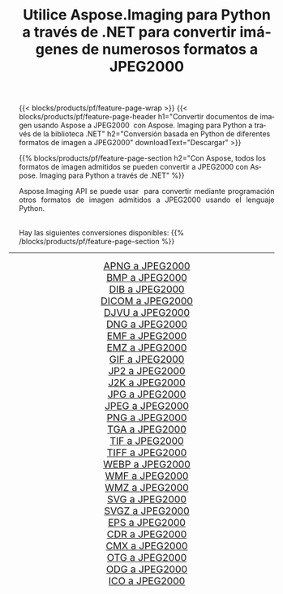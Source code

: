 ﻿---
title: Utilice Aspose.Imaging para Python a través de .NET para convertir imágenes de numerosos formatos a JPEG2000 
weight: 3920
url: /es/python-net/conversion/to/jpeg2000/ 
lang: es
langdirlevel: 2
locales: zh-hans,ja,it,ru,de,es,fr,nl,id,lt,pl,pt,vi,tr,ko,zh-hant,ar,hi,th,sv,cs,uk,he
description: Puede usar Aspose.Imaging para Python a través de la biblioteca .NET para convertir una variedad de formatos a JPEG2000
---

{{< blocks/products/pf/feature-page-wrap >}}
{{< blocks/products/pf/feature-page-header h1="Convertir documentos de imagen usando Aspose a JPEG2000  con Aspose. Imaging para Python a través de la biblioteca .NET" h2="Conversión basada en Python de diferentes formatos de imagen a JPEG2000" downloadText="Descargar" >}}


{{% blocks/products/pf/feature-page-section  h2="Con Aspose, todos los formatos de imagen admitidos se pueden convertir a JPEG2000 con Aspose. Imaging para Python a través de .NET" %}}
<p align=justify>Aspose.Imaging API se puede usar  para convertir mediante programación otros formatos de imagen admitidos a JPEG2000 usando el lenguaje Python.</p>
<br/>
Hay las siguientes conversiones disponibles:
{{% /blocks/products/pf/feature-page-section %}}
<div class="container-fluid productfamilypage bg-gray">
    <div class="convertypes bg-gray agp-content section">
        <div class="container">
		<hr style="margin-left:-20px;"/>
		<div class="row other-converters" style="gap: 10px;font-size: 19px;text-align:center;">
		    <div class='col-md-2 other-converter remove-lp remove-rp'><a href="/imaging/es/python-net/conversion/apng-to-jpeg2000/" style="padding:15px;">APNG a JPEG2000</a></div>
<div class='col-md-2 other-converter remove-lp remove-rp'><a href="/imaging/es/python-net/conversion/bmp-to-jpeg2000/" style="padding:15px;">BMP a JPEG2000</a></div>
<div class='col-md-2 other-converter remove-lp remove-rp'><a href="/imaging/es/python-net/conversion/dib-to-jpeg2000/" style="padding:15px;">DIB a JPEG2000</a></div>
<div class='col-md-2 other-converter remove-lp remove-rp'><a href="/imaging/es/python-net/conversion/dicom-to-jpeg2000/" style="padding:15px;">DICOM a JPEG2000</a></div>
<div class='col-md-2 other-converter remove-lp remove-rp'><a href="/imaging/es/python-net/conversion/djvu-to-jpeg2000/" style="padding:15px;">DJVU a JPEG2000</a></div>
<div class='col-md-2 other-converter remove-lp remove-rp'><a href="/imaging/es/python-net/conversion/dng-to-jpeg2000/" style="padding:15px;">DNG a JPEG2000</a></div>
<div class='col-md-2 other-converter remove-lp remove-rp'><a href="/imaging/es/python-net/conversion/emf-to-jpeg2000/" style="padding:15px;">EMF a JPEG2000</a></div>
<div class='col-md-2 other-converter remove-lp remove-rp'><a href="/imaging/es/python-net/conversion/emz-to-jpeg2000/" style="padding:15px;">EMZ a JPEG2000</a></div>
<div class='col-md-2 other-converter remove-lp remove-rp'><a href="/imaging/es/python-net/conversion/gif-to-jpeg2000/" style="padding:15px;">GIF a JPEG2000</a></div>
<div class='col-md-2 other-converter remove-lp remove-rp'><a href="/imaging/es/python-net/conversion/jp2-to-jpeg2000/" style="padding:15px;">JP2 a JPEG2000</a></div>
<div class='col-md-2 other-converter remove-lp remove-rp'><a href="/imaging/es/python-net/conversion/j2k-to-jpeg2000/" style="padding:15px;">J2K a JPEG2000</a></div>
<div class='col-md-2 other-converter remove-lp remove-rp'><a href="/imaging/es/python-net/conversion/jpg-to-jpeg2000/" style="padding:15px;">JPG a JPEG2000</a></div>
<div class='col-md-2 other-converter remove-lp remove-rp'><a href="/imaging/es/python-net/conversion/jpeg-to-jpeg2000/" style="padding:15px;">JPEG a JPEG2000</a></div>
<div class='col-md-2 other-converter remove-lp remove-rp'><a href="/imaging/es/python-net/conversion/png-to-jpeg2000/" style="padding:15px;">PNG a JPEG2000</a></div>
<div class='col-md-2 other-converter remove-lp remove-rp'><a href="/imaging/es/python-net/conversion/tga-to-jpeg2000/" style="padding:15px;">TGA a JPEG2000</a></div>
<div class='col-md-2 other-converter remove-lp remove-rp'><a href="/imaging/es/python-net/conversion/tif-to-jpeg2000/" style="padding:15px;">TIF a JPEG2000</a></div>
<div class='col-md-2 other-converter remove-lp remove-rp'><a href="/imaging/es/python-net/conversion/tiff-to-jpeg2000/" style="padding:15px;">TIFF a JPEG2000</a></div>
<div class='col-md-2 other-converter remove-lp remove-rp'><a href="/imaging/es/python-net/conversion/webp-to-jpeg2000/" style="padding:15px;">WEBP a JPEG2000</a></div>
<div class='col-md-2 other-converter remove-lp remove-rp'><a href="/imaging/es/python-net/conversion/wmf-to-jpeg2000/" style="padding:15px;">WMF a JPEG2000</a></div>
<div class='col-md-2 other-converter remove-lp remove-rp'><a href="/imaging/es/python-net/conversion/wmz-to-jpeg2000/" style="padding:15px;">WMZ a JPEG2000</a></div>
<div class='col-md-2 other-converter remove-lp remove-rp'><a href="/imaging/es/python-net/conversion/svg-to-jpeg2000/" style="padding:15px;">SVG a JPEG2000</a></div>
<div class='col-md-2 other-converter remove-lp remove-rp'><a href="/imaging/es/python-net/conversion/svgz-to-jpeg2000/" style="padding:15px;">SVGZ a JPEG2000</a></div>
<div class='col-md-2 other-converter remove-lp remove-rp'><a href="/imaging/es/python-net/conversion/eps-to-jpeg2000/" style="padding:15px;">EPS a JPEG2000</a></div>
<div class='col-md-2 other-converter remove-lp remove-rp'><a href="/imaging/es/python-net/conversion/cdr-to-jpeg2000/" style="padding:15px;">CDR a JPEG2000</a></div>
<div class='col-md-2 other-converter remove-lp remove-rp'><a href="/imaging/es/python-net/conversion/cmx-to-jpeg2000/" style="padding:15px;">CMX a JPEG2000</a></div>
<div class='col-md-2 other-converter remove-lp remove-rp'><a href="/imaging/es/python-net/conversion/otg-to-jpeg2000/" style="padding:15px;">OTG a JPEG2000</a></div>
<div class='col-md-2 other-converter remove-lp remove-rp'><a href="/imaging/es/python-net/conversion/odg-to-jpeg2000/" style="padding:15px;">ODG a JPEG2000</a></div>
<div class='col-md-2 other-converter remove-lp remove-rp'><a href="/imaging/es/python-net/conversion/ico-to-jpeg2000/" style="padding:15px;">ICO a JPEG2000</a></div>
                </div>
        </div>
    </div>
</div>
<br/>

